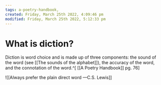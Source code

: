 ```yaml
---
tags: a-poetry-handbook, 
created: Friday, March 25th 2022, 4:09:46 pm
modified: Friday, March 25th 2022, 5:12:33 pm
---
```


# What is diction?
Diction is word choice and is made up of three components: the sound of the word (see [[The sounds of the alphabet]]), the accuracy of the word, and the connotation of the word.^[ [[A Poetry Handbook]] pg. 76]

![[Always prefer the plain direct word —C.S. Lewis]]

